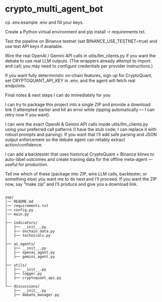# crypto_multi_agent_bot

cp .env.example .env and fill your keys.

Create a Python virtual environment and pip install -r requirements.txt.

Test the pipeline on Binance testnet (set BINANCE_USE_TESTNET=true) and use test API keys if available.

Wire the real OpenAI / Gemini API calls in utils/llm_clients.py if you want the debate to use real LLM outputs. (The wrappers already attempt to import and call; you may need to configure credentials per provider instructions.)

If you want fully deterministic on-chain features, sign up for CryptoQuant, set CRYPTOQUANT_API_KEY in .env, and the agent will fetch real endpoints.

Final notes & next steps I can do immediately for you

I can try to package this project into a single ZIP and provide a download link (I attempted earlier and hit an error while zipping automatically — I can retry now if you want).

I can wire the exact OpenAI & Gemini API calls inside utils/llm_clients.py using your preferred call patterns (I have the stub code; I can replace it with robust prompts and parsing). If you want that I’ll add safe parsing and JSON output enforcement so the debate agent can reliably extract action/confidence.

I can add a backtester that uses historical CryptoQuant + Binance klines to auto-label outcomes and create training data for the offline meta-agent — useful for production.

Tell me which of these (package into ZIP, wire LLM calls, backtester, or something else) you want me to do next and I’ll proceed. If you want the ZIP now, say “make zip” and I’ll produce and give you a download link.

```
    
zep/
│── README.md
│── requirements.txt
│── config.py
│── main.py
│
├── indicators/
│   ├── __init__.py
│   ├── onchain_data.py
│   ├── technicals.py
│
├── ai_agents/
│   ├── __init__.py
│   ├── openai_agent.py
│   ├── gemini_agent.py
│
├── utils/
│   ├── __init__.py
│   ├── logger.py
│   ├── cryptoquant_api.py
│
└── discussions/
    ├── __init__.py
    ├── debate_manager.py

```
